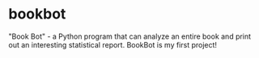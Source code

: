 # bookbot
"Book Bot" - a Python program that can analyze an entire book and print out an interesting statistical report.
BookBot is my first project!